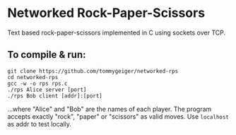 # Networked Rock-Paper-Scissors

Text based rock-paper-scissors implemented in C using sockets over TCP.

## To compile & run:
```
git clone https://github.com/tommygeiger/networked-rps
cd networked-rps
gcc -w -o rps rps.c
./rps Alice server [port]
./rps Bob client [addr]:[port]
```
...where "Alice" and "Bob" are the names of each player. The program accepts exactly "rock", "paper" or "scissors" as valid moves. Use `localhost` as addr to test locally.
